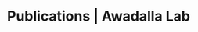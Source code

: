 ---
title: Publications | Awadalla Lab
permalink: /publications/
published: false
isPublic_b: true

publicationType_txt: journal
title_txt: "Association of age-dependent height and bone mineral density decline with increased arterial stiffness and rate of fractures in hypertensive individuals."
pmid_tl: 25915877
publishDate_tdt: "2015-04-01T07:23:33.000Z"
journalTitle_txt: "Journal of hypertension"
volume_tpl: 33
issue_tpl: 4
doi_txt: "10.1097/HJH.0000000000000475"
authors_list: 
  - author_txt: "El-Bikai R"
  - author_txt: "Tahir MR"
  - author_txt: "Tremblay J"
  - author_txt: "Joffres M"
  - author_txt: "Šeda O"
  - author_txt: "Šedová L"
  - author_txt: "Awadalla P"
  - author_txt: "Laberge C"
  - author_txt: "Knoppers BM"
  - author_txt: "Dumas P"
  - author_txt: "Gaudet D"
  - author_txt: "Ste-Marie LG"
  - author_txt: "Hamet P"
---